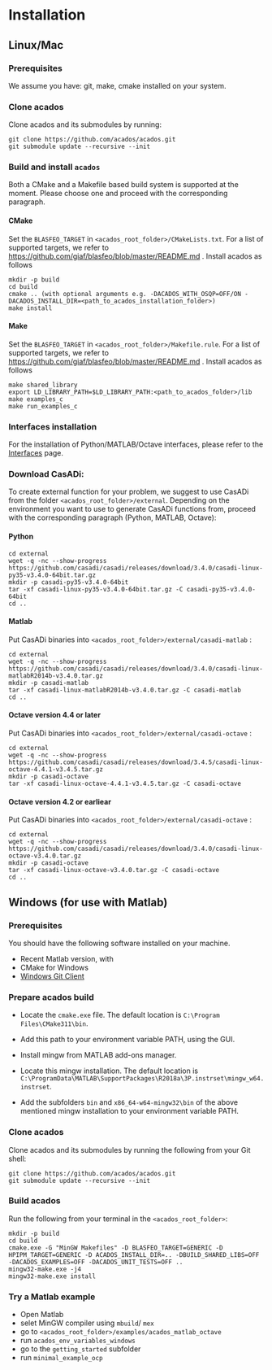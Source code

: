 # Installation

## Linux/Mac

### Prerequisites
We assume you have: git, make, cmake installed on your system.

### Clone acados
Clone acados and its submodules by running:
```
git clone https://github.com/acados/acados.git
git submodule update --recursive --init
```

### Build and install `acados`
Both a CMake and a Makefile based build system is supported at the moment.
Please choose one and proceed with the corresponding paragraph.

#### **CMake**
Set the `BLASFEO_TARGET` in `<acados_root_folder>/CMakeLists.txt`.
For a list of supported targets, we refer to https://github.com/giaf/blasfeo/blob/master/README.md .
Install acados as follows
```
mkdir -p build
cd build
cmake .. (with optional arguments e.g. -DACADOS_WITH_OSQP=OFF/ON -DACADOS_INSTALL_DIR=<path_to_acados_installation_folder>)
make install
```

#### **Make**
Set the `BLASFEO_TARGET` in `<acados_root_folder>/Makefile.rule`.
For a list of supported targets, we refer to https://github.com/giaf/blasfeo/blob/master/README.md .
Install acados as follows
```
make shared_library
export LD_LIBRARY_PATH=$LD_LIBRARY_PATH:<path_to_acados_folder>/lib
make examples_c
make run_examples_c
```

### Interfaces installation
For the installation of Python/MATLAB/Octave interfaces, please refer to the [Interfaces](../interfaces/index.md) page.


### Download CasADi:
To create external function for your problem, we suggest to use CasADi from the folder `<acados_root_folder>/external`.
Depending on the environment you want to use to generate CasADi functions from, proceed with the corresponding paragraph (Python, MATLAB, Octave):

#### **Python**

```
cd external
wget -q -nc --show-progress https://github.com/casadi/casadi/releases/download/3.4.0/casadi-linux-py35-v3.4.0-64bit.tar.gz
mkdir -p casadi-py35-v3.4.0-64bit
tar -xf casadi-linux-py35-v3.4.0-64bit.tar.gz -C casadi-py35-v3.4.0-64bit
cd ..
```

#### **Matlab**
Put CasADi binaries into `<acados_root_folder>/external/casadi-matlab` :
```
cd external
wget -q -nc --show-progress https://github.com/casadi/casadi/releases/download/3.4.0/casadi-linux-matlabR2014b-v3.4.0.tar.gz
mkdir -p casadi-matlab
tar -xf casadi-linux-matlabR2014b-v3.4.0.tar.gz -C casadi-matlab
cd ..
```

#### **Octave version 4.4 or later**
Put CasADi binaries into `<acados_root_folder>/external/casadi-octave` :
```
cd external
wget -q -nc --show-progress https://github.com/casadi/casadi/releases/download/3.4.5/casadi-linux-octave-4.4.1-v3.4.5.tar.gz
mkdir -p casadi-octave
tar -xf casadi-linux-octave-4.4.1-v3.4.5.tar.gz -C casadi-octave
```

#### **Octave version 4.2 or earliear**
Put CasADi binaries into `<acados_root_folder>/external/casadi-octave` :
```
cd external
wget -q -nc --show-progress https://github.com/casadi/casadi/releases/download/3.4.0/casadi-linux-octave-v3.4.0.tar.gz
mkdir -p casadi-octave
tar -xf casadi-linux-octave-v3.4.0.tar.gz -C casadi-octave
cd ..
```



## Windows (for use with Matlab)

### Prerequisites
You should have the following software installed on your machine.
- Recent Matlab version, with 
- CMake for Windows
- [Windows Git Client](https://git-scm.com/download/win)

### Prepare acados build
- Locate the `cmake.exe` file. The default location is `C:\Program Files\CMake311\bin`.
- Add this path to your environment variable PATH, using the GUI.

- Install mingw from MATLAB add-ons manager.
- Locate this mingw installation. The default location is `C:\ProgramData\MATLAB\SupportPackages\R2018a\3P.instrset\mingw_w64.instrset`.
- Add the subfolders `bin` and `x86_64-w64-mingw32\bin` of the above mentioned mingw installation to your environment variable PATH.

### Clone acados
Clone acados and its submodules by running the following from your Git shell:
```
git clone https://github.com/acados/acados.git
git submodule update --recursive --init
```

### Build acados
Run the following from your terminal in the `<acados_root_folder>`:
```
mkdir -p build
cd build
cmake.exe -G "MinGW Makefiles" -D BLASFEO_TARGET=GENERIC -D HPIPM_TARGET=GENERIC -D ACADOS_INSTALL_DIR=.. -DBUILD_SHARED_LIBS=OFF -DACADOS_EXAMPLES=OFF -DACADOS_UNIT_TESTS=OFF ..
mingw32-make.exe -j4
mingw32-make.exe install
```

### Try a Matlab example
- Open Matlab
- selet MinGW compiler using `mbuild`/ `mex`
- go to `<acados_root_folder>/examples/acados_matlab_octave`
- run `acados_env_variables_windows`
- go to the `getting_started` subfolder
- run `minimal_example_ocp`